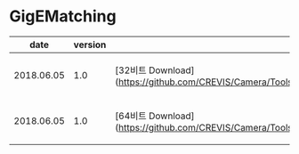 # GigEMatching

| date | version | link | Inform |
|---|---|---|-------------|
| 2018.06.05 | 1.0 | [32비트 Download](https://github.com/CREVIS/Camera/Tools/GigEMatching/GigEMatching_v1.0_x86(GigECamera).zip| <ul><li>GigECamera 검사프로그램<br/></li> |
| 2018.06.05 | 1.0 | [64비트 Download](https://github.com/CREVIS/Camera/Tools/GigEMatching/GigEMatching_v1.0_x64(GigECamera).zip| <ul><li>GigECamera 검사프로그램<br/></li> |
